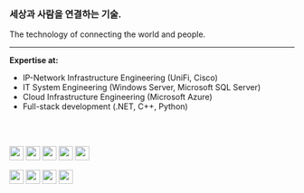 <h3>세상과 사람을 연결하는 기술.</h3>
The technology of connecting the world and people.

<hr/>
<p><strong>Expertise at:</strong></p>
<ul>
  <li>IP-Network Infrastructure Engineering (UniFi, Cisco)</li>
  <li>IT System Engineering (Windows Server, Microsoft SQL Server)</li>
  <li>Cloud Infrastructure Engineering (Microsoft Azure)</li>
  <li>Full-stack development (.NET, C++, Python)</li>
</ul>
<br>
<br>
<p float="left">
  <img src="https://img.shields.io/badge/microsoft%20azure-0089D6?style=for-the-badge&logo=microsoft-azure&logoColor=white" style="height:25px;">
  <img src="https://img.shields.io/badge/Microsoft%20SQL%20Server-CC2927?style=for-the-badge&logo=microsoft%20sql%20server&logoColor=white" style="height:25px;">
  <img src="https://img.shields.io/badge/Windows-0078D6?style=for-the-badge&logo=windows&logoColor=white" style="height:25px;">
  <img src="https://img.shields.io/badge/powershell-5391FE?style=for-the-badge&logo=powershell&logoColor=white" style="height:25px;">
  <img src="https://img.shields.io/badge/.NET-512BD4?style=for-the-badge&logo=dotnet&logoColor=white" style="height:25px;">
</p>
<p float="left">
  <img src="https://img.shields.io/badge/C%23-239120?style=for-the-badge&logo=c-sharp&logoColor=white" style="height:25px;">
  <img src="https://img.shields.io/badge/C%2B%2B-00599C?style=for-the-badge&logo=c%2B%2B&logoColor=white" style="height:25px;">
  <img src="https://img.shields.io/badge/Python-FFD43B?style=for-the-badge&logo=python&logoColor=blue" style="height:25px;">
  <img src="https://img.shields.io/badge/Swift-FA7343?style=for-the-badge&logo=swift&logoColor=white" style="height:25px;">
</p>






